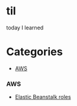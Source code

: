 # til
today I learned


# Categories
* [AWS](#aws)


### AWS
- [Elastic Beanstalk roles](aws/eb-roles.md)
